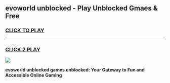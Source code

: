 
## evoworld unblocked - Play Unblocked Gmaes & Free
<h3>
<a href="https://news.freeplayer.one?title=evoworld_unblocked&ref=23F">CLICK TO PLAY</a></h3>
<hr>

<h3>
<a href="https://news.freeplayer.one?title=evoworld_unblocked&ref=23F">CLICK 2 PLAY</a>
  
</h3>

<a href="https://news.freeplayer.one?title=evoworld_unblocked&ref=23F/"><img src="https://clearcache.store/games.png"></a>


**evoworld unblocked games unblocked: Your Gateway to Fun and Accessible Online Gaming**
